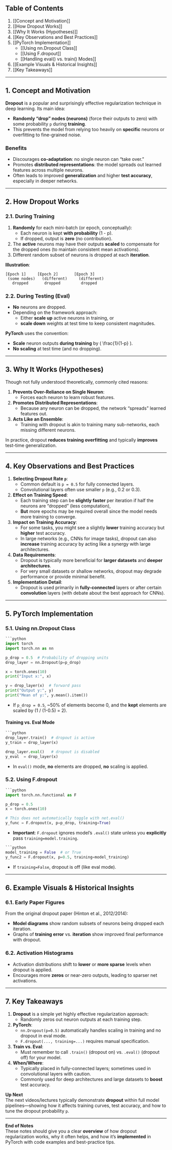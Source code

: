 ## Table of Contents
1. [[Concept and Motivation]]
2. [[How Dropout Works]]
3. [[Why It Works (Hypotheses)]]
4. [[Key Observations and Best Practices]]
5. [[PyTorch Implementation]]
   - [[Using nn.Dropout Class]]
   - [[Using F.dropout]]
   - [[Handling eval() vs. train() Modes]]
6. [[Example Visuals & Historical Insights]]
7. [[Key Takeaways]]

---
## 1. Concept and Motivation
**Dropout** is a popular and surprisingly effective regularization technique in deep learning. Its main idea:

- **Randomly “drop” nodes (neurons)** (force their outputs to zero) with some probability `p` during **training**.
- This prevents the model from relying too heavily on **specific** neurons or overfitting to fine-grained noise.

### Benefits
- Discourages **co-adaptation**: no single neuron can “take over.”
- Promotes **distributed representations**: the model spreads out learned features across multiple neurons.
- Often leads to improved **generalization** and higher **test accuracy**, especially in deeper networks.

---

## 2. How Dropout Works

### 2.1. During Training
1. **Randomly** for each mini-batch (or epoch, conceptually):
   - Each neuron is kept **with probability** \(1 - p\).
   - If dropped, output is **zero** (no contribution). 
2. The **active** neurons may have their outputs **scaled** to compensate for the dropped ones (to maintain consistent mean activations).
3. Different random subset of neurons is dropped at each **iteration**.

**Illustration**:

```
[Epoch 1]     [Epoch 2]       [Epoch 3]
 (some nodes)   (different)     (different)
   dropped       dropped         dropped
```

### 2.2. During Testing (Eval)
- **No** neurons are dropped.
- Depending on the framework approach:
  - Either **scale up** active neurons in training, or
  - **scale down** weights at test time to keep consistent magnitudes.

**PyTorch** uses the convention:
- **Scale** neuron outputs **during training** by \( \frac{1}{1-p} \).  
- **No scaling** at test time (and no dropping).

---

## 3. Why It Works (Hypotheses)
Though not fully understood theoretically, commonly cited reasons:

1. **Prevents Over-Reliance on Single Neuron**:
   - Forces each neuron to learn robust features.  
2. **Promotes Distributed Representations**:
   - Because any neuron can be dropped, the network “spreads” learned features out.
3. **Acts Like an Ensemble**:
   - Training with dropout is akin to training many sub-networks, each missing different neurons.

In practice, dropout **reduces training overfitting** and typically **improves** test-time generalization.

---

## 4. Key Observations and Best Practices

1. **Selecting Dropout Rate `p`**:
   - Common default is `p = 0.5` for fully connected layers.
   - Convolutional layers often use smaller `p` (e.g., 0.2 or 0.3).
2. **Effect on Training Speed**:
   - Each training step can be **slightly faster** per iteration if half the neurons are “dropped” (less computation),
   - **But** more epochs may be required overall since the model needs more training to converge.
3. **Impact on Training Accuracy**:
   - For some tasks, you might see a slightly **lower** training accuracy but **higher** test accuracy.
   - In large networks (e.g., CNNs for image tasks), dropout can also **increase** training accuracy by acting like a synergy with large architectures.
4. **Data Requirements**:
   - Dropout is typically more beneficial for **larger datasets** and **deeper architectures**.
   - For very small datasets or shallow networks, dropout may degrade performance or provide minimal benefit.
5. **Implementation Detail**:
   - Dropout is used primarily in **fully-connected** layers or after certain **convolution** layers (with debate about the best approach for CNNs).

---

## 5. PyTorch Implementation

### 5.1. Using nn.Dropout Class
```python
```python
import torch
import torch.nn as nn

p_drop = 0.5  # Probability of dropping units
drop_layer = nn.Dropout(p=p_drop)

x = torch.ones(10)
print("Input x:", x)

y = drop_layer(x)  # forward pass
print("Output y:", y)
print("Mean of y:", y.mean().item())
```
- If `p_drop = 0.5`, ~50% of elements become 0, and the **kept** elements are scaled by \(1 / (1-0.5) = 2\).

#### Training vs. Eval Mode
```python
```python
drop_layer.train()  # dropout is active
y_train = drop_layer(x)

drop_layer.eval()   # dropout is disabled
y_eval  = drop_layer(x)
```
- In `eval()` mode, **no** elements are dropped, **no** scaling is applied.

### 5.2. Using F.dropout
```python
```python
import torch.nn.functional as F

p_drop = 0.5
x = torch.ones(10)

# This does not automatically toggle with net.eval()
y_func = F.dropout(x, p=p_drop, training=True)
```
- **Important**: `F.dropout` ignores model’s `.eval()` state unless you **explicitly** pass `training=model.training`.

```python
```python
model_training = False  # or True
y_func2 = F.dropout(x, p=0.5, training=model_training)
```
- If `training=False`, dropout is off (like eval mode).

---

## 6. Example Visuals & Historical Insights

### 6.1. Early Paper Figures
From the original dropout paper (Hinton et al., 2012/2014):
- **Model diagrams** show random subsets of neurons being dropped each iteration.
- Graphs of **training error** vs. **iteration** show improved final performance with dropout.

### 6.2. Activation Histograms
- Activation distributions shift to **lower** or **more sparse** levels when dropout is applied.
- Encourages more **zeros** or near-zero outputs, leading to sparser net activations.

---

## 7. Key Takeaways
1. **Dropout** is a simple yet highly effective regularization approach:  
   - Randomly zeros out neuron outputs at each training step.  
2. **PyTorch**:
   - `nn.Dropout(p=0.5)` automatically handles scaling in training and no dropout in eval mode.  
   - `F.dropout(..., training=...)` requires manual specification.  
3. **Train vs. Eval**:
   - Must remember to call `.train()` (dropout on) vs. `.eval()` (dropout off) for your model.  
4. **When/Where**:
   - Typically placed in fully-connected layers; sometimes used in convolutional layers with caution.  
   - Commonly used for deep architectures and large datasets to **boost** test accuracy.

**Up Next**  
The next videos/lectures typically demonstrate **dropout** within full model pipelines—showing how it affects training curves, test accuracy, and how to tune the dropout probability `p`.

---

**End of Notes**  
These notes should give you a clear **overview** of how dropout regularization works, why it often helps, and how it’s **implemented** in PyTorch with code examples and best-practice tips.